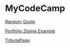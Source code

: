 # MyCodeCamp

[Random Quote](http://codepen.io/rayliao/full/yOxLYB/)

[Portfolio Zipline Example](http://codepen.io/rayliao/full/ZWKoNw/)

[TributePage](http://codepen.io/rayliao/full/mPmLLr/)